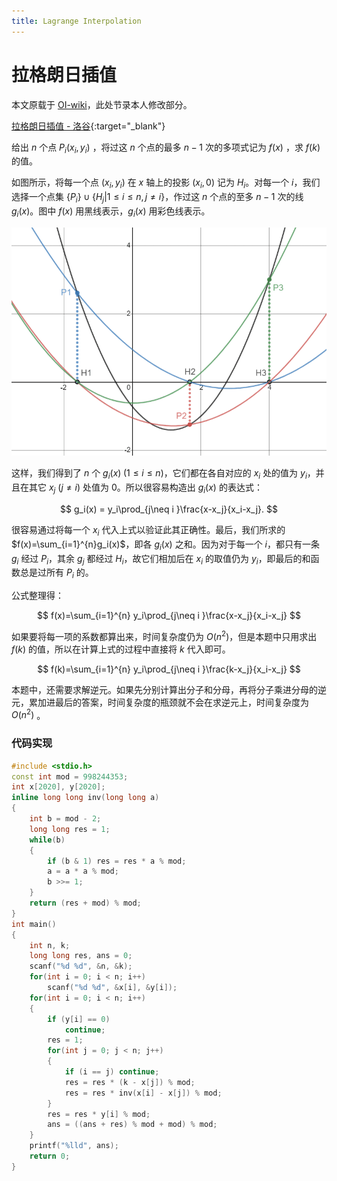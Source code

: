 ```yaml
---
title: Lagrange Interpolation
---
```


# 拉格朗日插值

本文原载于 [OI-wiki](https://oi-wiki.org/math/poly/lagrange/)，此处节录本人修改部分。

[拉格朗日插值 - 洛谷](https://www.luogu.com.cn/problem/P4781){:target="_blank"}

给出 $n$ 个点 $P_i(x_i,y_i)$ ，将过这 $n$ 个点的最多 $n-1$ 次的多项式记为 $f(x)$ ，求 $f(k)$ 的值。

如图所示，将每一个点 $(x_i, y_i)$ 在 $x$ 轴上的投影 $(x_i, 0)$ 记为 $H_i$。对每一个 $i$，我们选择一个点集 $\lbrace P_i\rbrace \cup \lbrace H_j \vert 1 \le i\le n, j \neq i\rbrace$，作过这 $n$ 个点的至多 $n-1$ 次的线 $g_i(x)$。图中 $f(x)$ 用黑线表示，$g_i(x)$ 用彩色线表示。

<div align="center">
<img src="img\lagrange-interpolation.png" width="600px">
</div>

这样，我们得到了 $n$ 个 $g_i(x)\;(1 \le i \le n)$，它们都在各自对应的 $x_i$ 处的值为 $y_i$，并且在其它 $x_j\ (j \neq i)$ 处值为 $0$。所以很容易构造出 $g_i(x)$ 的表达式：

$$
g_i(x) = y_i\prod_{j\neq i }\frac{x-x_j}{x_i-x_j}.
$$

很容易通过将每一个 $x_i$ 代入上式以验证此其正确性。最后，我们所求的 $f(x)=\sum_{i=1}^{n}g_i(x)$，即各 $g_i(x)$ 之和。因为对于每一个 $i$，都只有一条 $g_i$ 经过 $P_i$，其余 $g_j$ 都经过 $H_i$，故它们相加后在 $x_i$ 的取值仍为 $y_i$，即最后的和函数总是过所有 $P_i$ 的。

公式整理得：

$$
f(x)=\sum_{i=1}^{n} y_i\prod_{j\neq i }\frac{x-x_j}{x_i-x_j}
$$

如果要将每一项的系数都算出来，时间复杂度仍为 $O(n^2)$，但是本题中只用求出 $f(k)$ 的值，所以在计算上式的过程中直接将 $k$ 代入即可。

$$
f(k)=\sum_{i=1}^{n} y_i\prod_{j\neq i }\frac{k-x_j}{x_i-x_j}
$$

本题中，还需要求解逆元。如果先分别计算出分子和分母，再将分子乘进分母的逆元，累加进最后的答案，时间复杂度的瓶颈就不会在求逆元上，时间复杂度为 $O(n^2)$ 。

### 代码实现

```cpp
#include <stdio.h>
const int mod = 998244353;
int x[2020], y[2020];
inline long long inv(long long a)
{
    int b = mod - 2;
    long long res = 1;
    while(b)
    {
        if (b & 1) res = res * a % mod;
        a = a * a % mod;
        b >>= 1;
    }
    return (res + mod) % mod;
}
int main()
{
    int n, k;
    long long res, ans = 0;
    scanf("%d %d", &n, &k);
    for(int i = 0; i < n; i++)
        scanf("%d %d", &x[i], &y[i]);
    for(int i = 0; i < n; i++)
    {
        if (y[i] == 0)
            continue;
        res = 1;
        for(int j = 0; j < n; j++)
        {
            if (i == j) continue;
            res = res * (k - x[j]) % mod;
            res = res * inv(x[i] - x[j]) % mod;
        }
        res = res * y[i] % mod;
        ans = ((ans + res) % mod + mod) % mod;
    }
    printf("%lld", ans);
    return 0;
}
```
